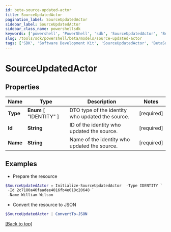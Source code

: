 ```yaml
---
id: beta-source-updated-actor
title: SourceUpdatedActor
pagination_label: SourceUpdatedActor
sidebar_label: SourceUpdatedActor
sidebar_class_name: powershellsdk
keywords: ['powershell', 'PowerShell', 'sdk', 'SourceUpdatedActor', 'BetaSourceUpdatedActor'] 
slug: /tools/sdk/powershell/beta/models/source-updated-actor
tags: ['SDK', 'Software Development Kit', 'SourceUpdatedActor', 'BetaSourceUpdatedActor']
---
```



# SourceUpdatedActor

## Properties

Name | Type | Description | Notes
------------ | ------------- | ------------- | -------------
**Type** |  **Enum** [  "IDENTITY" ] | DTO type of the identity who updated the source. | [required]
**Id** | **String** | ID of the identity who updated the source. | [required]
**Name** | **String** | Name of the identity who updated the source. | [required]

## Examples

- Prepare the resource
```powershell
$SourceUpdatedActor = Initialize-SourceUpdatedActor  -Type IDENTITY `
 -Id 2c7180a46faadee4016fb4e018c20648 `
 -Name William Wilson
```

- Convert the resource to JSON
```powershell
$SourceUpdatedActor | ConvertTo-JSON
```


[[Back to top]](#) 

